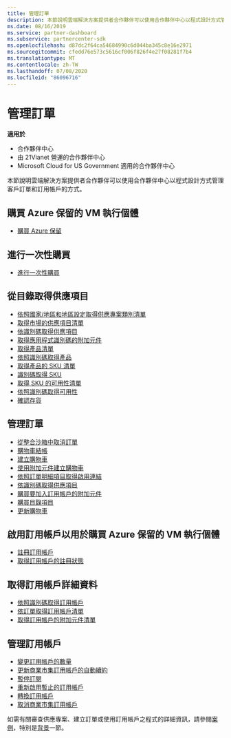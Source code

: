 ```yaml
---
title: 管理訂單
description: 本節說明雲端解決方案提供者合作夥伴可以使用合作夥伴中心以程式設計方式管理客戶訂單和訂用帳戶的方式。
ms.date: 08/16/2019
ms.service: partner-dashboard
ms.subservice: partnercenter-sdk
ms.openlocfilehash: d87dc2f64ca54684990c6d044ba345c8e16e2971
ms.sourcegitcommit: cfedd76e573c5616cf006f826f4e27f08281f7b4
ms.translationtype: MT
ms.contentlocale: zh-TW
ms.lasthandoff: 07/08/2020
ms.locfileid: "86096716"
---
```

# <a name="manage-orders"></a>管理訂單

**適用於**

- 合作夥伴中心
- 由 21Vianet 營運的合作夥伴中心
- Microsoft Cloud for US Government 適用的合作夥伴中心

本節說明雲端解決方案提供者合作夥伴可以使用合作夥伴中心以程式設計方式管理客戶訂單和訂用帳戶的方式。

## <a name="purchase-azure-reserved-vm-instances"></a>購買 Azure 保留的 VM 執行個體

- [購買 Azure 保留](purchase-azure-reservations.md)

## <a name="make-a-one-time-purchase"></a>進行一次性購買

- [進行一次性購買](make-a-one-time-purchase.md)

## <a name="get-offers-from-the-catalog"></a>從目錄取得供應項目

- [依照國家/地區和地區設定取得供應專案類別清單](get-a-list-of-offer-categories-by-country-and-locale.md)
- [取得市場的供應項目清單](get-a-list-of-offers-for-a-market.md)
- [依識別碼取得供應項目](get-an-offer-by-id.md)
- [取得應用程式識別碼的附加元件](get-addon-offers-by-offer-id.md)
- [取得產品清單](get-a-list-of-products.md)
- [依照識別碼取得產品](get-a-product-by-id.md)
- [取得產品的 SKU 清單](get-a-list-of-skus-for-a-product.md)
- [識別碼取得 SKU](get-a-sku-by-id.md)
- [取得 SKU 的可用性清單](get-a-list-of-availabilities-for-a-sku.md)
- [依照識別碼取得可用性](get-an-availability-by-id.md)
- [確認存貨](check-inventory.md)

## <a name="manage-an-order"></a>管理訂單

- [從整合沙箱中取消訂單](cancel-an-order-from-the-integration-sandbox.md)
- [購物車結帳](checkout-a-cart.md)
- [建立購物車](create-a-cart.md)
- [使用附加元件建立購物車](create-a-cart-with-add-ons.md)
- [依照訂單明細項目取得啟用連結](get-activation-link-by-order-line-item.md)
- [依識別碼取得供應項目](get-an-order-by-id.md)
- [購買要加入訂用帳戶的附加元件](purchase-an-add-on-to-a-subscription.md)
- [購買目錄項目](purchase-catalog-items.md)
- [更新購物車](update-a-cart.md)

## <a name="enable-a-subscription-for-azure-reserved-vm-instance-purchases"></a>啟用訂用帳戶以用於購買 Azure 保留的 VM 執行個體

- [註冊訂用帳戶](register-a-subscription.md)
- [取得訂用帳戶的註冊狀態](get-subscription-registration-status.md)

## <a name="get-subscription-details"></a>取得訂用帳戶詳細資料

- [依照識別碼取得訂用帳戶](get-a-subscription-by-id.md)
- [依訂單取得訂用帳戶清單](get-a-list-of-subscriptions-by-order.md)
- [取得訂用帳戶的附加元件清單](get-a-list-of-add-ons-for-a-subscription.md)

## <a name="manage-a-subscription"></a>管理訂用帳戶

- [變更訂用帳戶的數量](change-the-quantity-of-a-subscription.md)
- [更新商業市集訂用帳戶的自動續約](update-autorenew-for-an-azure-marketplace-subscription.md)
- [暫停訂閱](suspend-a-subscription.md)
- [重新啟用暫止的訂用帳戶](reactivate-a-suspended-a-subscription.md)
- [轉換訂用帳戶](transition-a-subscription.md)
- [取消商業市集訂用帳戶](cancel-an-azure-marketplace-subscription.md)

如需有關審查供應專案、建立訂單或使用訂用帳戶之程式的詳細資訊，請參閱[案例](scenarios.md)，特別是[背景](scenarios.md#background)一節。
